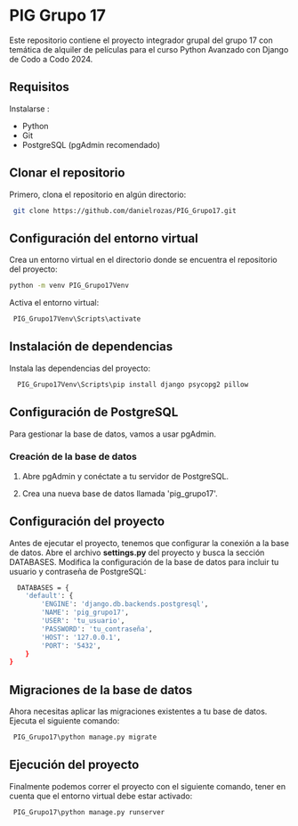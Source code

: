 
# PIG Grupo 17

Este repositorio contiene el proyecto integrador grupal del grupo 17 con temática de alquiler de películas para el curso Python Avanzado con Django de Codo a Codo 2024.



## Requisitos

Instalarse :

 - Python
 - Git
 - PostgreSQL (pgAdmin recomendado)

 ## Clonar el repositorio

 Primero, clona el repositorio en algún directorio:

 ```bash
  git clone https://github.com/danielrozas/PIG_Grupo17.git
```
 ## Configuración del entorno virtual

 Crea un entorno virtual en el directorio donde se encuentra el repositorio del proyecto:

  ```bash
  python -m venv PIG_Grupo17Venv
```
 
Activa el entorno virtual:

 ```bash
  PIG_Grupo17Venv\Scripts\activate
```

## Instalación de dependencias

Instala las dependencias del proyecto:

```bash
  PIG_Grupo17Venv\Scripts\pip install django psycopg2 pillow
```
## Configuración de PostgreSQL

Para gestionar la base de datos, vamos a usar pgAdmin.

### Creación de la base de datos

1. Abre pgAdmin y conéctate a tu servidor de PostgreSQL.

2. Crea una nueva base de datos llamada 'pig_grupo17'.

## Configuración del proyecto

Antes de ejecutar el proyecto, tenemos que configurar la conexión a la base de datos. Abre el archivo **settings.py** del proyecto y busca la sección DATABASES. Modifica la configuración de la base de datos para incluir tu usuario y contraseña de PostgreSQL:

```bash
  DATABASES = {
    'default': {
        'ENGINE': 'django.db.backends.postgresql',
        'NAME': 'pig_grupo17',
        'USER': 'tu_usuario',
        'PASSWORD': 'tu_contraseña',
        'HOST': '127.0.0.1',
        'PORT': '5432',
    }
}
```
## Migraciones de la base de datos

Ahora necesitas aplicar las migraciones existentes a tu base de datos. Ejecuta el siguiente comando:

```bash
 PIG_Grupo17\python manage.py migrate
```

## Ejecución del proyecto

Finalmente podemos correr el proyecto con el siguiente comando, tener en cuenta que el entorno virtual debe estar activado:

```bash
 PIG_Grupo17\python manage.py runserver
```